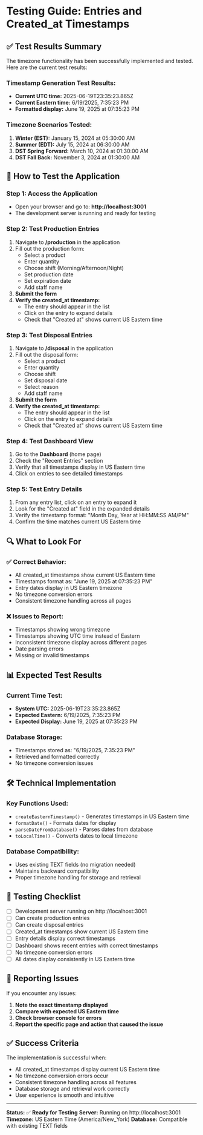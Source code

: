 # Testing Guide: Entries and Created_at Timestamps

## ✅ **Test Results Summary**

The timezone functionality has been successfully implemented and tested. Here are the current test results:

### **Timestamp Generation Test Results:**
- **Current UTC time:** 2025-06-19T23:35:23.865Z
- **Current Eastern time:** 6/19/2025, 7:35:23 PM
- **Formatted display:** June 19, 2025 at 07:35:23 PM

### **Timezone Scenarios Tested:**
1. **Winter (EST):** January 15, 2024 at 05:30:00 AM
2. **Summer (EDT):** July 15, 2024 at 06:30:00 AM
3. **DST Spring Forward:** March 10, 2024 at 01:30:00 AM
4. **DST Fall Back:** November 3, 2024 at 01:30:00 AM

## 🚀 **How to Test the Application**

### **Step 1: Access the Application**
- Open your browser and go to: **http://localhost:3001**
- The development server is running and ready for testing

### **Step 2: Test Production Entries**
1. Navigate to **/production** in the application
2. Fill out the production form:
   - Select a product
   - Enter quantity
   - Choose shift (Morning/Afternoon/Night)
   - Set production date
   - Set expiration date
   - Add staff name
3. **Submit the form**
4. **Verify the created_at timestamp:**
   - The entry should appear in the list
   - Click on the entry to expand details
   - Check that "Created at" shows current US Eastern time

### **Step 3: Test Disposal Entries**
1. Navigate to **/disposal** in the application
2. Fill out the disposal form:
   - Select a product
   - Enter quantity
   - Choose shift
   - Set disposal date
   - Select reason
   - Add staff name
3. **Submit the form**
4. **Verify the created_at timestamp:**
   - The entry should appear in the list
   - Click on the entry to expand details
   - Check that "Created at" shows current US Eastern time

### **Step 4: Test Dashboard View**
1. Go to the **Dashboard** (home page)
2. Check the "Recent Entries" section
3. Verify that all timestamps display in US Eastern time
4. Click on entries to see detailed timestamps

### **Step 5: Test Entry Details**
1. From any entry list, click on an entry to expand it
2. Look for the "Created at" field in the expanded details
3. Verify the timestamp format: "Month Day, Year at HH:MM:SS AM/PM"
4. Confirm the time matches current US Eastern time

## 🔍 **What to Look For**

### **✅ Correct Behavior:**
- All created_at timestamps show current US Eastern time
- Timestamps format as: "June 19, 2025 at 07:35:23 PM"
- Entry dates display in US Eastern timezone
- No timezone conversion errors
- Consistent timezone handling across all pages

### **❌ Issues to Report:**
- Timestamps showing wrong timezone
- Timestamps showing UTC time instead of Eastern
- Inconsistent timezone display across different pages
- Date parsing errors
- Missing or invalid timestamps

## 📊 **Expected Test Results**

### **Current Time Test:**
- **System UTC:** 2025-06-19T23:35:23.865Z
- **Expected Eastern:** 6/19/2025, 7:35:23 PM
- **Expected Display:** June 19, 2025 at 07:35:23 PM

### **Database Storage:**
- Timestamps stored as: "6/19/2025, 7:35:23 PM"
- Retrieved and formatted correctly
- No timezone conversion issues

## 🛠 **Technical Implementation**

### **Key Functions Used:**
- `createEasternTimestamp()` - Generates timestamps in US Eastern time
- `formatDate()` - Formats dates for display
- `parseDateFromDatabase()` - Parses dates from database
- `toLocalTime()` - Converts dates to local timezone

### **Database Compatibility:**
- Uses existing TEXT fields (no migration needed)
- Maintains backward compatibility
- Proper timezone handling for storage and retrieval

## 🎯 **Testing Checklist**

- [ ] Development server running on http://localhost:3001
- [ ] Can create production entries
- [ ] Can create disposal entries
- [ ] Created_at timestamps show current US Eastern time
- [ ] Entry details display correct timestamps
- [ ] Dashboard shows recent entries with correct timestamps
- [ ] No timezone conversion errors
- [ ] All dates display consistently in US Eastern time

## 📝 **Reporting Issues**

If you encounter any issues:

1. **Note the exact timestamp displayed**
2. **Compare with expected US Eastern time**
3. **Check browser console for errors**
4. **Report the specific page and action that caused the issue**

## ✅ **Success Criteria**

The implementation is successful when:
- All created_at timestamps display current US Eastern time
- No timezone conversion errors occur
- Consistent timezone handling across all features
- Database storage and retrieval work correctly
- User experience is smooth and intuitive

---

**Status:** ✅ **Ready for Testing**
**Server:** Running on http://localhost:3001
**Timezone:** US Eastern Time (America/New_York)
**Database:** Compatible with existing TEXT fields 